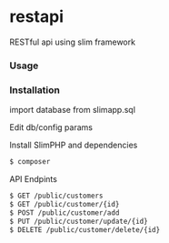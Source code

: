 # restapi
RESTful api using slim framework 

### Usage

### Installation

import database from slimapp.sql

Edit db/config params

Install SlimPHP and dependencies
``` sh
$ composer
```
API Endpints
``` sh
$ GET /public/customers
$ GET /public/customer/{id}
$ POST /public/customer/add
$ PUT /public/customer/update/{id}
$ DELETE /public/customer/delete/{id}
```
